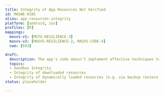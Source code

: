 ```yaml
---
title: Integrity of App Resources Not Verified
id: MASWE-0105
alias: app-resources-integrity
platform: [android, ios]
profiles: [R]
mappings:
  masvs-v1: [MSTG-RESILIENCE-3]
  masvs-v2: [MASVS-RESILIENCE-2, MASVS-CODE-4]
  cwe: [693]

draft:
  description: The app's code doesn’t implement effective techniques to verify the integrity of its own resources (CWE-693).
  topics:
  - Sandbox Integrity
  - Integrity of downloaded resources
  - Integrity of dynamically loaded resources (e.g. via backup restore)
status: placeholder

---
```


